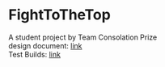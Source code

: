 # FightToTheTop
A student project by Team Consolation Prize  
design document: [link](https://docs.google.com/document/d/1EC5N3KDMHn0urvuwUWke21YJXnQ4oy_8o7y1VwAQV_Q/edit?usp=sharing)   
Test Builds: [link](https://people.rit.edu/bjs2904/ProductionStudio/)

